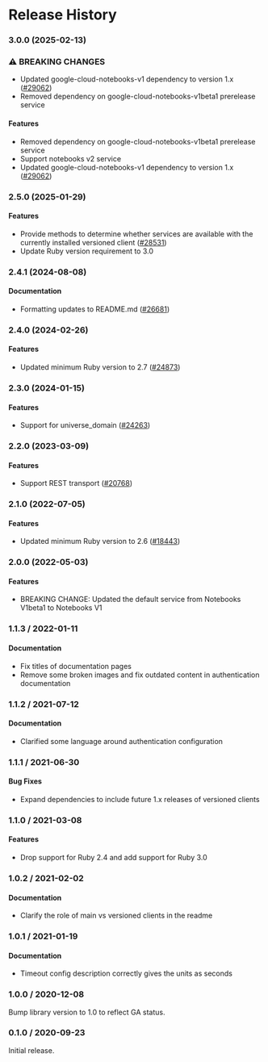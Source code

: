 # Release History

### 3.0.0 (2025-02-13)

### ⚠ BREAKING CHANGES

* Updated google-cloud-notebooks-v1 dependency to version 1.x ([#29062](https://github.com/googleapis/google-cloud-ruby/issues/29062))
* Removed dependency on google-cloud-notebooks-v1beta1 prerelease service

#### Features

* Removed dependency on google-cloud-notebooks-v1beta1 prerelease service 
* Support notebooks v2 service 
* Updated google-cloud-notebooks-v1 dependency to version 1.x ([#29062](https://github.com/googleapis/google-cloud-ruby/issues/29062)) 

### 2.5.0 (2025-01-29)

#### Features

* Provide methods to determine whether services are available with the currently installed versioned client ([#28531](https://github.com/googleapis/google-cloud-ruby/issues/28531)) 
* Update Ruby version requirement to 3.0 

### 2.4.1 (2024-08-08)

#### Documentation

* Formatting updates to README.md ([#26681](https://github.com/googleapis/google-cloud-ruby/issues/26681)) 

### 2.4.0 (2024-02-26)

#### Features

* Updated minimum Ruby version to 2.7 ([#24873](https://github.com/googleapis/google-cloud-ruby/issues/24873)) 

### 2.3.0 (2024-01-15)

#### Features

* Support for universe_domain ([#24263](https://github.com/googleapis/google-cloud-ruby/issues/24263)) 

### 2.2.0 (2023-03-09)

#### Features

* Support REST transport ([#20768](https://github.com/googleapis/google-cloud-ruby/issues/20768)) 

### 2.1.0 (2022-07-05)

#### Features

* Updated minimum Ruby version to 2.6 ([#18443](https://github.com/googleapis/google-cloud-ruby/issues/18443)) 

### 2.0.0 (2022-05-03)

#### Features

* BREAKING CHANGE: Updated the default service from Notebooks V1beta1 to Notebooks V1

### 1.1.3 / 2022-01-11

#### Documentation

* Fix titles of documentation pages
* Remove some broken images and fix outdated content in authentication documentation

### 1.1.2 / 2021-07-12

#### Documentation

* Clarified some language around authentication configuration

### 1.1.1 / 2021-06-30

#### Bug Fixes

* Expand dependencies to include future 1.x releases of versioned clients

### 1.1.0 / 2021-03-08

#### Features

* Drop support for Ruby 2.4 and add support for Ruby 3.0

### 1.0.2 / 2021-02-02

#### Documentation

* Clarify the role of main vs versioned clients in the readme

### 1.0.1 / 2021-01-19

#### Documentation

* Timeout config description correctly gives the units as seconds

### 1.0.0 / 2020-12-08

Bump library version to 1.0 to reflect GA status.

### 0.1.0 / 2020-09-23

Initial release.
